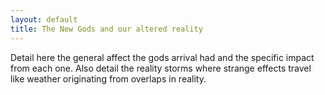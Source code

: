 ```yaml
---
layout: default
title: The New Gods and our altered reality
---
```


Detail here the general affect the gods arrival had and the specific impact from each one.
Also detail the reality storms where strange effects travel like weather originating from overlaps in reality.
